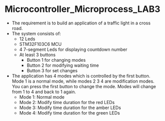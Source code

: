 # Microcontroller_Microprocess_LAB3
- The requirement is to build an application of a traffic light in a cross road.
- The system consists of:
  - 12 Leds
  - STM32F103C6 MCU
  - 4 7-segment Leds for displaying countdown number
  - At least 3 buttons
    - Button 1 for changing modes
    - Button 2 for modifying waiting time
    - Button 3 for set changes
- The application has 4 modes which is controlled by the first button. Mode
1 is a normal mode, while modes 2 3 4 are modification modes. You can press the
first button to change the mode. Modes will change from 1 to 4 and back to 1 again.
  - Mode 1: Normal mode
  - Mode 2: Modify time duration for the red LEDs
  - Mode 3: Modify time duration for the amber LEDs
  - Mode 4: Modify time duration for the green LEDs
